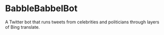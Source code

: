 # BabbleBabbelBot
A Twitter bot that runs tweets from celebrities and politicians through layers of Bing translate.
